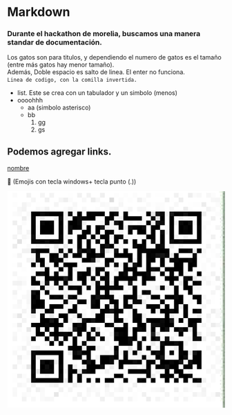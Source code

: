 # Markdown  
### Durante el hackathon de morelia, buscamos una manera standar de documentación.  
Los gatos son para titulos, y dependiendo el numero de gatos es el tamaño (entre más gatos hay menor tamaño).  
Además, Doble espacio es salto de linea. El enter no funciona.  
`Linea de codigo, con la comilla invertida.`  
  
  - list. Este se crea con un tabulador y un simbolo (menos)
  - oooohhh
    * aa (simbolo asterisco)
    * bb
      1. gg
      2. gs
  
## Podemos agregar links.  
[nombre](https://github.com/JairEsc/Mat_Apl_2/blob/main/ML_Neumonia.ipynb)  
  
👀 (Emojis con tecla windows+ tecla punto (.))  
  
![Aqui puedes encontrar mi curp](fig/QR_curp.png)

